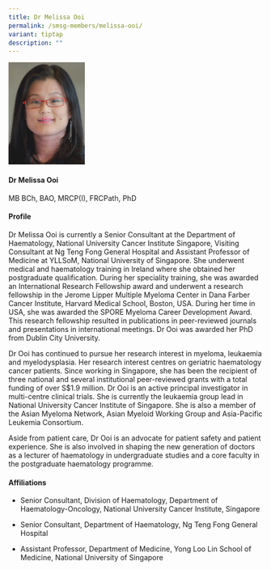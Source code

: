 ```yaml
---
title: Dr Melissa Ooi
permalink: /smsg-members/melissa-ooi/
variant: tiptap
description: ""
---
```

<p></p>
<div class="isomer-image-wrapper">
<img style="width: 30%;" height="auto" width="100%" alt="" src="/images/Singapore Myeloma Study Group/Member Photos/MTG___Dr_Melissa_Ooi.png">
</div>
<h4><strong>Dr Melissa Ooi</strong></h4>
<p>MB BCh, BAO, MRCP(I), FRCPath, PhD</p>
<h4><strong>Profile</strong></h4>
<p>Dr Melissa Ooi is currently a Senior Consultant at the Department of Haematology,
National University Cancer Institute Singapore, Visiting Consultant at
Ng Teng Fong General Hospital and Assistant Professor of Medicine at YLLSoM,
National University of Singapore. She underwent medical and haematology
training in Ireland where she obtained her postgraduate qualification.
During her speciality training, she was awarded an International Research
Fellowship award and underwent a research fellowship in the Jerome Lipper
Multiple Myeloma Center in Dana Farber Cancer Institute, Harvard Medical
School, Boston, USA. During her time in USA, she was awarded the SPORE
Myeloma Career Development Award. This research fellowship resulted in
publications in peer-reviewed journals and presentations in international
meetings. Dr Ooi was awarded her PhD from Dublin City University.</p>
<p>Dr Ooi has continued to pursue her research interest in myeloma, leukaemia
and myelodysplasia. Her research interest centres on geriatric haematology
cancer patients. Since working in Singapore, she has been the recipient
of three national and several institutional peer-reviewed grants with a
total funding of over S$1.9 million. Dr Ooi is an active principal investigator
in multi-centre clinical trials. She is currently the leukaemia group lead
in National University Cancer Institute of Singapore. She is also a member
of the Asian Myeloma Network, Asian Myeloid Working Group and Asia-Pacific
Leukemia Consortium.</p>
<p>Aside from patient care, Dr Ooi is an advocate for patient safety and
patient experience. She is also involved in shaping the new generation
of doctors as a lecturer of haematology in undergraduate studies and a
core faculty in the postgraduate haematology programme.</p>
<h4><strong>Affiliations</strong></h4>
<ul data-tight="true" class="tight">
<li>
<p>Senior Consultant, Division of Haematology, Department of Haematology-Oncology,
National University Cancer Institute, Singapore</p>
</li>
<li>
<p>Senior Consultant, Department of Haematology, Ng Teng Fong General Hospital</p>
</li>
<li>
<p>Assistant Professor, Department of Medicine, Yong Loo Lin School of Medicine,
National University of Singapore</p>
</li>
</ul>
<p></p>